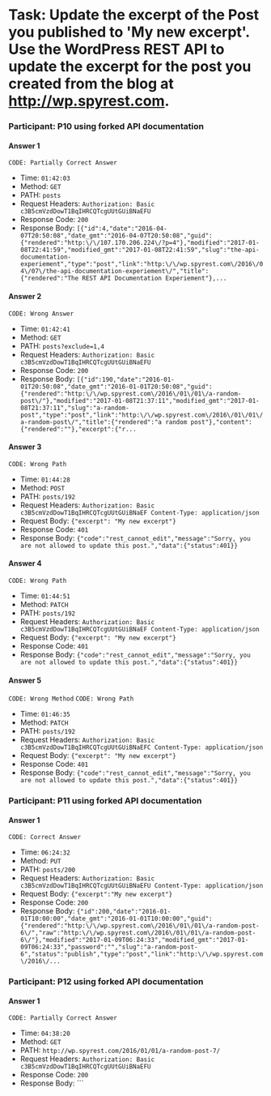 # Task:  Update the excerpt of the Post you published to 'My new excerpt'. Use the WordPress REST API to update the excerpt for the post you created from the blog at http://wp.spyrest.com.

### Participant: P10 using forked API documentation

#### Answer 1







`CODE: Partially Correct Answer`




- Time: ```01:42:03```
- Method: ```GET```
- PATH: ```posts```
- Request Headers: ```Authorization: Basic c3B5cmVzdDowT1BqIHRCQTcgUUtGUiBNaEFU```
- Response Code: ```200```
- Response Body: ```[{"id":4,"date":"2016-04-07T20:50:08","date_gmt":"2016-04-07T20:50:08","guid":{"rendered":"http:\/\/107.170.206.224\/?p=4"},"modified":"2017-01-08T22:41:59","modified_gmt":"2017-01-08T22:41:59","slug":"the-api-documentation-experiement","type":"post","link":"http:\/\/wp.spyrest.com\/2016\/04\/07\/the-api-documentation-experiement\/","title":{"rendered":"The REST API Documentation Experiement"},...```

#### Answer 2









`CODE: Wrong Answer`


- Time: ```01:42:41```
- Method: ```GET```
- PATH: ```posts?exclude=1,4```
- Request Headers: ```Authorization: Basic c3B5cmVzdDowT1BqIHRCQTcgUUtGUiBNaEFU```
- Response Code: ```200```
- Response Body: ```[{"id":190,"date":"2016-01-01T20:50:08","date_gmt":"2016-01-01T20:50:08","guid":{"rendered":"http:\/\/wp.spyrest.com\/2016\/01\/01\/a-random-post\/"},"modified":"2017-01-08T21:37:11","modified_gmt":"2017-01-08T21:37:11","slug":"a-random-post","type":"post","link":"http:\/\/wp.spyrest.com\/2016\/01\/01\/a-random-post\/","title":{"rendered":"a random post"},"content":{"rendered":""},"excerpt":{"r...```

#### Answer 3






`CODE: Wrong Path`





- Time: ```01:44:28```
- Method: ```POST```
- PATH: ```posts/192```
- Request Headers: ```Authorization: Basic c3B5cmVzdDowT1BqIHRCQTcgUUtGUiBNaEF
Content-Type: application/json```
- Request Body: ```{"excerpt": "My new excerpt"}```
- Response Code: ```401```
- Response Body: ```{"code":"rest_cannot_edit","message":"Sorry, you are not allowed to update this post.","data":{"status":401}}```

#### Answer 4







`CODE: Wrong Path`




- Time: ```01:44:51```
- Method: ```PATCH```
- PATH: ```posts/192```
- Request Headers: ```Authorization: Basic c3B5cmVzdDowT1BqIHRCQTcgUUtGUiBNaEF
Content-Type: application/json```
- Request Body: ```{"excerpt": "My new excerpt"}```
- Response Code: ```401```
- Response Body: ```{"code":"rest_cannot_edit","message":"Sorry, you are not allowed to update this post.","data":{"status":401}}```

#### Answer 5








`CODE: Wrong Method`
`CODE: Wrong Path`



- Time: ```01:46:35```
- Method: ```PATCH```
- PATH: ```posts/192```
- Request Headers: ```Authorization: Basic c3B5cmVzdDowT1BqIHRCQTcgUUtGUiBNaEFC
Content-Type: application/json```
- Request Body: ```{"excerpt": "My new excerpt"}```
- Response Code: ```401```
- Response Body: ```{"code":"rest_cannot_edit","message":"Sorry, you are not allowed to update this post.","data":{"status":401}}```

### Participant: P11 using forked API documentation

#### Answer 1








`CODE: Correct Answer`




- Time: ```06:24:32```
- Method: ```PUT```
- PATH: ```posts/200```
- Request Headers: ```Authorization: Basic c3B5cmVzdDowT1BqIHRCQTcgUUtGUiBNaEFU
Content-Type: application/json```
- Request Body: ```{"excerpt":"My new excerpt"}```
- Response Code: ```200```
- Response Body: ```{"id":200,"date":"2016-01-01T10:00:00","date_gmt":"2016-01-01T10:00:00","guid":{"rendered":"http:\/\/wp.spyrest.com\/2016\/01\/01\/a-random-post-6\/","raw":"http:\/\/wp.spyrest.com\/2016\/01\/01\/a-random-post-6\/"},"modified":"2017-01-09T06:24:33","modified_gmt":"2017-01-09T06:24:33","password":"","slug":"a-random-post-6","status":"publish","type":"post","link":"http:\/\/wp.spyrest.com\/2016\/...```

### Participant: P12 using forked API documentation

#### Answer 1







`CODE: Partially Correct Answer`




- Time: ```04:38:20```
- Method: ```GET```
- PATH: ```http://wp.spyrest.com/2016/01/01/a-random-post-7/```
- Request Headers: ```Authorization: Basic c3B5cmVzdDowT1BqIHRCQTcgUUtGUiBNaEFU```
- Response Code: ```200```
- Response Body: ```<!DOCTYPE html>
<html lang="en-US" class="no-js">
<head>
	<meta charset="UTF-8">
	<meta name="viewport" content="width=device-width, initial-scale=1">
	<link rel="profile" href="http://gmpg.org/xfn/11">
		<link rel="pingback" href="http://wp.spyrest.com/xmlrpc.php">
		<script>(function(html){html.className = html.className.replace(/\bno-js\b/,'js')})(document.documentElement);</script>
<title>a...```

#### Answer 2







`CODE: Wrong path`




- Time: ```04:38:27```
- Method: ```GET```
- PATH: ```http://wp.spyrest.com/2016/01/01/a-random-post-7/```
- Response Code: ```200```
- Response Body: ```<!DOCTYPE html>
<html lang="en-US" class="no-js">
<head>
	<meta charset="UTF-8">
	<meta name="viewport" content="width=device-width, initial-scale=1">
	<link rel="profile" href="http://gmpg.org/xfn/11">
		<link rel="pingback" href="http://wp.spyrest.com/xmlrpc.php">
		<script>(function(html){html.className = html.className.replace(/\bno-js\b/,'js')})(document.documentElement);</script>
<title>a...```

#### Answer 3






`CODE: Correct Answer`





- Time: ```04:47:19```
- Method: ```PUT```
- PATH: ```http://wp.spyrest.com/wp-json/wp/v2/posts/203```
- Request Headers: ```Authorization: Basic c3B5cmVzdDowT1BqIHRCQTcgUUtGUiBNaEFU
Content-Type: application/json```
- Request Body: ```{
  "excerpt":  "My new excerpt"
}```
- Response Code: ```200```
- Response Body: ```{"id":203,"date":"2016-01-01T12:00:00","date_gmt":"2016-01-01T12:00:00","guid":{"rendered":"http:\/\/wp.spyrest.com\/2016\/01\/01\/a-random-post-8\/","raw":"http:\/\/wp.spyrest.com\/2016\/01\/01\/a-random-post-8\/"},"modified":"2017-01-11T04:47:20","modified_gmt":"2017-01-11T04:47:20","password":"","slug":"a-random-post-8","status":"publish","type":"post","link":"http:\/\/wp.spyrest.com\/2016\/...```

### Participant: P13 using forked API documentation

### Participant: P14 using forked API documentation

#### Answer 1








`CODE: Partially Correct Answer`



- Time: ```07:45:42```
- Method: ```GET```
- PATH: ```posts```
- Request Headers: ```Authorization: Basic c3B5cmVzdDowT1BqIHRCQTcgUUtGUiBNaEFU```
- Response Code: ```200```
- Response Body: ```[{"id":4,"date":"2016-04-07T20:50:08","date_gmt":"2016-04-07T20:50:08","guid":{"rendered":"http:\/\/107.170.206.224\/?p=4"},"modified":"2017-01-08T22:41:59","modified_gmt":"2017-01-08T22:41:59","slug":"the-api-documentation-experiement","type":"post","link":"http:\/\/wp.spyrest.com\/2016\/04\/07\/the-api-documentation-experiement\/","title":{"rendered":"The REST API Documentation Experiement"},...```

#### Answer 2







`CODE: Correct Answer`




- Time: ```07:51:09```
- Method: ```POST```
- PATH: ```posts/205```
- Request Headers: ```Authorization: Basic c3B5cmVzdDowT1BqIHRCQTcgUUtGUiBNaEFU
Content-Type: application/json```
- Request Body: ```"excerpt":"My new excerpt"```
- Response Code: ```200```
- Response Body: ```{"id":205,"date":"2016-01-01T12:00:00","date_gmt":"2016-01-01T12:00:00","guid":{"rendered":"http:\/\/wp.spyrest.com\/2016\/01\/01\/a-random-post\/","raw":"http:\/\/wp.spyrest.com\/2016\/01\/01\/a-random-post\/"},"modified":"2017-02-10T07:51:09","modified_gmt":"2017-02-10T07:51:09","password":"","slug":"a-random-post","status":"publish","type":"post","link":"http:\/\/wp.spyrest.com\/2016\/01\/01...```

### Participant: P15 using forked API documentation

#### Answer 1







`CODE: Partially Correct Answer`




- Time: ```21:49:02```
- Method: ```GET```
- PATH: ```posts```
- Request Headers: ```Authorization: Basic c3B5cmVzdDowT1BqIHRCQTcgUUtGUiBNaEFU```
- Response Code: ```200```
- Response Body: ```[{"id":4,"date":"2016-04-07T20:50:08","date_gmt":"2016-04-07T20:50:08","guid":{"rendered":"http:\/\/107.170.206.224\/?p=4"},"modified":"2017-01-08T22:41:59","modified_gmt":"2017-01-08T22:41:59","slug":"the-api-documentation-experiement","type":"post","link":"http:\/\/wp.spyrest.com\/2016\/04\/07\/the-api-documentation-experiement\/","title":{"rendered":"The REST API Documentation Experiement"},...```

#### Answer 2








`CODE: Wrong Path`


- Time: ```21:49:27```
- Method: ```GET```
- PATH: ```posts?id=207```
- Request Headers: ```Authorization: Basic c3B5cmVzdDowT1BqIHRCQTcgUUtGUiBNaEFU```
- Response Code: ```200```
- Response Body: ```[{"id":4,"date":"2016-04-07T20:50:08","date_gmt":"2016-04-07T20:50:08","guid":{"rendered":"http:\/\/107.170.206.224\/?p=4"},"modified":"2017-01-08T22:41:59","modified_gmt":"2017-01-08T22:41:59","slug":"the-api-documentation-experiement","type":"post","link":"http:\/\/wp.spyrest.com\/2016\/04\/07\/the-api-documentation-experiement\/","title":{"rendered":"The REST API Documentation Experiement"},...```

#### Answer 3








`CODE: Wrong Path`



- Time: ```21:49:34```
- Method: ```GET```
- PATH: ```posts?id=207```
- Request Headers: ```Authorization: Basic c3B5cmVzdDowT1BqIHRCQTcgUUtGUiBNaEFU```
- Response Code: ```200```
- Response Body: ```[{"id":4,"date":"2016-04-07T20:50:08","date_gmt":"2016-04-07T20:50:08","guid":{"rendered":"http:\/\/107.170.206.224\/?p=4"},"modified":"2017-01-08T22:41:59","modified_gmt":"2017-01-08T22:41:59","slug":"the-api-documentation-experiement","type":"post","link":"http:\/\/wp.spyrest.com\/2016\/04\/07\/the-api-documentation-experiement\/","title":{"rendered":"The REST API Documentation Experiement"},...```

#### Answer 4








`CODE: Partially Correct Answer`



- Time: ```21:50:08```
- Method: ```GET```
- PATH: ```posts?include=207```
- Request Headers: ```Authorization: Basic c3B5cmVzdDowT1BqIHRCQTcgUUtGUiBNaEFU```
- Response Code: ```200```
- Response Body: ```[]```

#### Answer 5








`Code: Partially Correct Answer`



- Time: ```21:50:43```
- Method: ```GET```
- PATH: ```posts/207```
- Request Headers: ```Authorization: Basic c3B5cmVzdDowT1BqIHRCQTcgUUtGUiBNaEFU```
- Response Code: ```200```
- Response Body: ```{"id":207,"date":"2016-01-01T12:00:00","date_gmt":"2016-01-01T12:00:00","guid":{"rendered":"http:\/\/wp.spyrest.com\/?p=207"},"modified":"2016-01-01T12:00:00","modified_gmt":"2016-01-01T12:00:00","slug":"","type":"post","link":"http:\/\/wp.spyrest.com\/?p=207","title":{"rendered":"a random post"},"content":{"rendered":"<p>lorem ipsum<\/p>\n"},"excerpt":{"rendered":"<p>lorem ipsum<\/p>\n"},"auth...```

#### Answer 6






`Code: Correct Answer`





- Time: ```21:52:10```
- Method: ```POST```
- PATH: ```posts/207```
- Request Headers: ```Authorization: Basic c3B5cmVzdDowT1BqIHRCQTcgUUtGUiBNaEFU
Content-Type: application/json```
- Request Body: ```{"excerpt":"My new excerpt"}```
- Response Code: ```200```
- Response Body: ```{"id":207,"date":"2016-01-01T12:00:00","date_gmt":"2016-01-01T12:00:00","guid":{"rendered":"http:\/\/wp.spyrest.com\/?p=207","raw":"http:\/\/wp.spyrest.com\/?p=207"},"modified":"2017-02-12T21:52:10","modified_gmt":"2017-02-12T21:52:10","password":"","slug":"","status":"draft","type":"post","link":"http:\/\/wp.spyrest.com\/?p=207","title":{"raw":"a random post","rendered":"a random post"},"conte...```

### Participant: P18 using forked API documentation

#### Answer 1







`Code: Partially Correct Answer`




- Time: ```16:22:55```
- Method: ```GET```
- PATH: ```posts```
- Request Headers: ```Authorization: Basic c3B5cmVzdDowT1BqIHRCQTcgUUtGUiBNaEFU```
- Response Code: ```200```
- Response Body: ```[{"id":4,"date":"2016-04-07T20:50:08","date_gmt":"2016-04-07T20:50:08","guid":{"rendered":"http:\/\/107.170.206.224\/?p=4"},"modified":"2017-01-08T22:41:59","modified_gmt":"2017-01-08T22:41:59","slug":"the-api-documentation-experiement","type":"post","link":"http:\/\/wp.spyrest.com\/2016\/04\/07\/the-api-documentation-experiement\/","title":{"rendered":"The REST API Documentation Experiement"},...```

#### Answer 2









`Code: Partially Correct Answer`


- Time: ```16:24:39```
- Method: ```POST```
- PATH: ```posts/236```
- Request Headers: ```Authorization: Basic c3B5cmVzdDowT1BqIHRCQTcgUUtGUiBNaEFU
Content-Type: application/json```
- Request Body: ```{"excerpt":"My new excerpt"}```
- Response Code: ```200```
- Response Body: ```{"id":236,"date":"2016-01-01T00:00:00","date_gmt":"2016-01-01T00:00:00","guid":{"rendered":"http:\/\/wp.spyrest.com\/2016\/01\/01\/a-random-post\/","raw":"http:\/\/wp.spyrest.com\/2016\/01\/01\/a-random-post\/"},"modified":"2017-02-15T16:24:39","modified_gmt":"2017-02-15T16:24:39","password":"","slug":"a-random-post","status":"publish","type":"post","link":"http:\/\/wp.spyrest.com\/2016\/01\/01...```

#### Answer 3







`Code: Partially Correct Answer`




- Time: ```16:25:04```
- Method: ```GET```
- PATH: ```posts/236```
- Request Headers: ```Authorization: Basic c3B5cmVzdDowT1BqIHRCQTcgUUtGUiBNaEFU```
- Response Code: ```200```
- Response Body: ```{"id":236,"date":"2016-01-01T00:00:00","date_gmt":"2016-01-01T00:00:00","guid":{"rendered":"http:\/\/wp.spyrest.com\/2016\/01\/01\/a-random-post\/"},"modified":"2017-02-15T16:24:39","modified_gmt":"2017-02-15T16:24:39","slug":"a-random-post","type":"post","link":"http:\/\/wp.spyrest.com\/2016\/01\/01\/a-random-post\/","title":{"rendered":"a random post"},"content":{"rendered":"<p>lorem ipsum<\/...```

### Participant: P19 using forked API documentation

#### Answer 1







`CODE: Wrong path`




- Time: ```16:16:54```
- Method: ```POST```
- PATH: ```posts```
- Request Headers: ```Authorization: Basic c3B5cmVzdDowT1BqIHRCQTcgUUtGUiBNaEFU
Content-Length: 1636
Content-Type: application/json; charset=UTF-8```
- Request Body: ```{"excerpt": "My new excerpt"}```
- Response Code: ```201```
- Response Body: ```{"id":238,"date":"2017-02-15T16:16:54","date_gmt":null,"guid":{"rendered":"http:\/\/wp.spyrest.com\/?p=238","raw":"http:\/\/wp.spyrest.com\/?p=238"},"modified":"2017-02-15T16:16:54","modified_gmt":null,"password":"","slug":"","status":"draft","type":"post","link":"http:\/\/wp.spyrest.com\/?p=238","title":{"raw":"","rendered":""},"content":{"raw":"","rendered":"","protected":false},"excerpt":{"r...```

### Participant: P20 using forked API documentation

#### Answer 1





`CODE: Correct Answer`






- Time: ```11:53:37```
- Method: ```PUT```
- PATH: ```posts/241```
- Request Headers: ```Authorization: Basic c3B5cmVzdDowT1BqIHRCQTcgUUtGUiBNaEFU
Content-Type: application/json```
- Request Body: ```{"exceprt":"My new excerpt"}```
- Response Code: ```200```
- Response Body: ```{"id":241,"date":"2016-01-01T12:00:00","date_gmt":"2016-01-01T12:00:00","guid":{"rendered":"http:\/\/wp.spyrest.com\/2016\/01\/01\/a-random-post-4\/","raw":"http:\/\/wp.spyrest.com\/2016\/01\/01\/a-random-post-4\/"},"modified":"2017-02-16T11:53:37","modified_gmt":"2017-02-16T11:53:37","password":"","slug":"a-random-post-4","status":"publish","type":"post","link":"http:\/\/wp.spyrest.com\/2016\/...```

### Participant: P22 using forked API documentation

#### Answer 1







`CODE: Partially Correct Answer`




- Time: ```05:43:30```
- Method: ```GET```
- PATH: ```posts```
- Request Headers: ```Authorization: Basic c3B5cmVzdDowT1BqIHRCQTcgUUtGUiBNaEFU```
- Response Code: ```200```
- Response Body: ```[{"id":4,"date":"2016-04-07T20:50:08","date_gmt":"2016-04-07T20:50:08","guid":{"rendered":"http:\/\/107.170.206.224\/?p=4"},"modified":"2017-01-08T22:41:59","modified_gmt":"2017-01-08T22:41:59","slug":"the-api-documentation-experiement","type":"post","link":"http:\/\/wp.spyrest.com\/2016\/04\/07\/the-api-documentation-experiement\/","title":{"rendered":"The REST API Documentation Experiement"},...```
